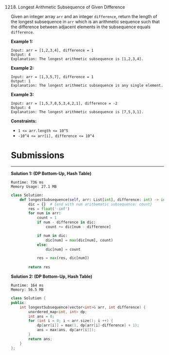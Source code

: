 1218. Longest Arithmetic Subsequence of Given Difference

Given an integer array `arr` and an integer `difference`, return the length of the longest subsequence in `arr` which is an arithmetic sequence such that the difference between adjacent elements in the subsequence equals `difference`.

**Example 1:**
```
Input: arr = [1,2,3,4], difference = 1
Output: 4
Explanation: The longest arithmetic subsequence is [1,2,3,4].
```

**Example 2:**
```
Input: arr = [1,3,5,7], difference = 1
Output: 1
Explanation: The longest arithmetic subsequence is any single element.
```

**Example 3:**
```
Input: arr = [1,5,7,8,5,3,4,2,1], difference = -2
Output: 4
Explanation: The longest arithmetic subsequence is [7,5,3,1].
```

**Constraints:**

* `1 <= arr.length <= 10^5`
* `-10^4 <= arr[i], difference <= 10^4`

# Submissions
---
**Solution 1: (DP Bottom-Up, Hash Table)**
```
Runtime: 736 ms
Memory Usage: 27.1 MB
```
```python
class Solution:
    def longestSubsequence(self, arr: List[int], difference: int) -> int:
        dic = {}  # {end with num arithematic subsequence: count}
        res = float('-inf')
        for num in arr:
            count = 1
            if num - difference in dic:
                count += dic[num - difference]

            if num in dic:
                dic[num] = max(dic[num], count)
            else:
                dic[num] = count

            res = max(res, dic[num])
    
        return res
```

**Solution 2: (DP Bottom-Up, Hash Table)**
```
Runtime: 164 ms
Memory: 56.5 MB
```
```c++
class Solution {
public:
    int longestSubsequence(vector<int>& arr, int difference) {
        unordered_map<int, int> dp;
        int ans = 0;
        for (int i = 0; i < arr.size(); i ++) {
            dp[arr[i]] = max(1, dp[arr[i]-difference] + 1);
            ans = max(ans, dp[arr[i]]);
        }
        return ans;
    }
};
```
